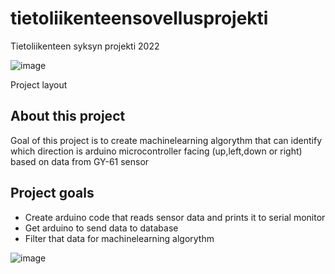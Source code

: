 # tietoliikenteensovellusprojekti
Tietoliikenteen  syksyn projekti 2022

![image](https://user-images.githubusercontent.com/98742151/207614136-c15e291b-7482-41f3-a40d-23a0906d8548.png)

Project layout


## About this project
Goal of this project is to create machinelearning algorythm that can identify which direction is  arduino microcontroller facing (up,left,down or right) based on data from GY-61 sensor

## Project goals

- Create arduino code that reads sensor data and prints it to serial monitor
- Get arduino to send data to database
- Filter that data for machinelearning algorythm

![image](https://user-images.githubusercontent.com/98742151/206984855-234a95cc-af7e-46dc-94a4-7333bf706bf8.png)
